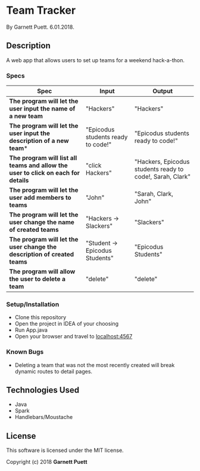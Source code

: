 # Team Tracker

By Garnett Puett. 6.01.2018.

## Description

A web app that allows users to set up teams for a weekend hack-a-thon.

### Specs
| Spec | Input | Output |
| --- | --- | --- |
|**The program will let the user input the name of a new team**| "Hackers" | "Hackers" |
|**The program will let the user input the description of a new team***| "Epicodus students ready to code!" | "Epicodus students ready to code!" |
|**The program will list all teams and allow the user to click on each for details**| "click Hackers" | "Hackers, Epicodus students ready to code!, Sarah, Clark" |
|**The program will let the user add members to teams**| "John" | "Sarah, Clark, John" |
|**The program will let the user change the name of created teams**| "Hackers -> Slackers" | "Slackers" |
|**The program will let the user change the description of created teams**| "Student -> Epicodus Students" | "Epicodus Students" |
|**The program will allow the user to delete a team**| "delete" | "delete" |


### Setup/Installation
* Clone this repository
* Open the project in IDEA of your choosing
* Run App.java
* Open your browser and travel to <a href="http://localhost:4567">localhost:4567</a>

### Known Bugs
* Deleting a team that was not the most recently created will break dynamic routes to detail pages.

## Technologies Used
* Java
* Spark
* Handlebars/Moustache

## License
This software is licensed under the MIT license.

Copyright (c) 2018 **Garnett Puett**